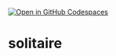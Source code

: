 [![Open in GitHub Codespaces](https://github.com/codespaces/badge.svg)](https://codespaces.new/ddlindeque/solitaire)

# solitaire
